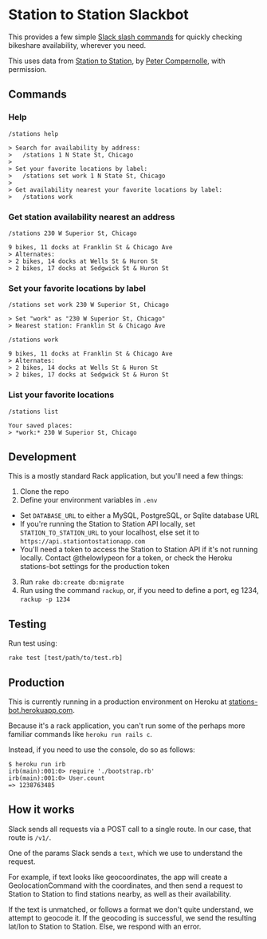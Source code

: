 # Station to Station Slackbot

This provides a few simple [Slack slash commands](https://api.slack.com/slash-commands)
for quickly checking bikeshare availability, wherever you need.

This uses data from [Station to Station](https://stationtostationapp.com), by [Peter Compernolle](https://github.com/thelowlypeon), with permission.

## Commands

### Help

```
/stations help

> Search for availability by address:
>   /stations 1 N State St, Chicago
> 
> Set your favorite locations by label:
>   /stations set work 1 N State St, Chicago
> 
> Get availability nearest your favorite locations by label:
>   /stations work
```

### Get station availability nearest an address

```
/stations 230 W Superior St, Chicago

9 bikes, 11 docks at Franklin St & Chicago Ave
> Alternates:
> 2 bikes, 14 docks at Wells St & Huron St
> 2 bikes, 17 docks at Sedgwick St & Huron St
```

### Set your favorite locations by label

```
/stations set work 230 W Superior St, Chicago

> Set "work" as "230 W Superior St, Chicago"
> Nearest station: Franklin St & Chicago Ave

/stations work

9 bikes, 11 docks at Franklin St & Chicago Ave
> Alternates:
> 2 bikes, 14 docks at Wells St & Huron St
> 2 bikes, 17 docks at Sedgwick St & Huron St
```

### List your favorite locations

```
/stations list

Your saved places:
> *work:* 230 W Superior St, Chicago
```

## Development

This is a mostly standard Rack application, but you'll need a few things:

1. Clone the repo
2. Define your environment variables in `.env`
  * Set `DATABASE_URL` to either a MySQL, PostgreSQL, or Sqlite database URL
  * If you're running the Station to Station API locally, set `STATION_TO_STATION_URL` to your localhost, else set it to `https://api.stationtostationapp.com`
  * You'll need a token to access the Station to Station API if it's not running locally. Contact @thelowlypeon for a token, or check the Heroku stations-bot settings for the production token
3. Run `rake db:create db:migrate`
4. Run using the command `rackup`, or, if you need to define a port, eg 1234, `rackup -p 1234`

## Testing

Run test using:

```
rake test [test/path/to/test.rb]
```

## Production

This is currently running in a production environment on Heroku at [stations-bot.herokuapp.com](https://dashboard.heroku.com/apps/stations-bot/resources).

Because it's a rack application, you can't run some of the perhaps more familiar commands like `heroku run rails c`. 

Instead, if you need to use the console, do so as follows:

```
$ heroku run irb
irb(main):001:0> require './bootstrap.rb'
irb(main):001:0> User.count
=> 1238763485
```

## How it works

Slack sends all requests via a POST call to a single route. In our case, that route is `/v1/`.

One of the params Slack sends a `text`, which we use to understand the request.

For example, if text looks like geocoordinates, the app will create a GeolocationCommand with the coordinates,
and then send a request to Station to Station to find stations nearby, as well as their availability.

If the text is unmatched, or follows a format we don't quite understand, we attempt to geocode it.
If the geocoding is successful, we send the resulting lat/lon to Station to Station. Else, we respond with an error.
